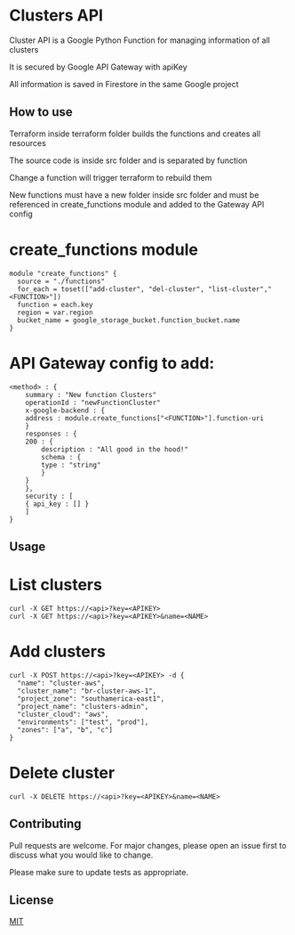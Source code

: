 # Clusters API

Cluster API is a Google Python Function for managing information of all clusters

It is secured by Google API Gateway with apiKey

All information is saved in Firestore in the same Google project

## How to use

Terraform inside terraform folder builds the functions and creates all resources

The source code is inside src folder and is separated by function

Change a function will trigger terraform to rebuild them

New functions must have a new folder inside src folder and must be referenced in create_functions module and added to the Gateway API config


# create_functions module 

```
module "create_functions" {
  source = "./functions"
  for_each = toset(["add-cluster", "del-cluster", "list-cluster","<FUNCTION>"])
  function = each.key
  region = var.region  
  bucket_name = google_storage_bucket.function_bucket.name
}
```


# API Gateway config to add:

```
<method> : {
    summary : "New function Clusters"
    operationId : "newFunctionCluster"
    x-google-backend : {
    address : module.create_functions["<FUNCTION>"].function-uri
    }
    responses : {
    200 : {
        description : "All good in the hood!"
        schema : {
        type : "string"
        }
    }
    },
    security : [
    { api_key : [] }
    ]
}
```

## Usage

# List clusters

```
curl -X GET https://<api>?key=<APIKEY>
curl -X GET https://<api>?key=<APIKEY>&name=<NAME>
```

# Add clusters

```
curl -X POST https://<api>?key=<APIKEY> -d {
  "name": "cluster-aws",
  "cluster_name": "br-cluster-aws-1",
  "project_zone": "southamerica-east1",
  "project_name": "clusters-admin",
  "cluster_cloud": "aws",
  "environments": ["test", "prod"],
  "zones": ["a", "b", "c"]
}
```

# Delete cluster

```
curl -X DELETE https://<api>?key=<APIKEY>&name=<NAME>
```

## Contributing
Pull requests are welcome. For major changes, please open an issue first to discuss what you would like to change.

Please make sure to update tests as appropriate.

## License
[MIT](https://choosealicense.com/licenses/mit/)
